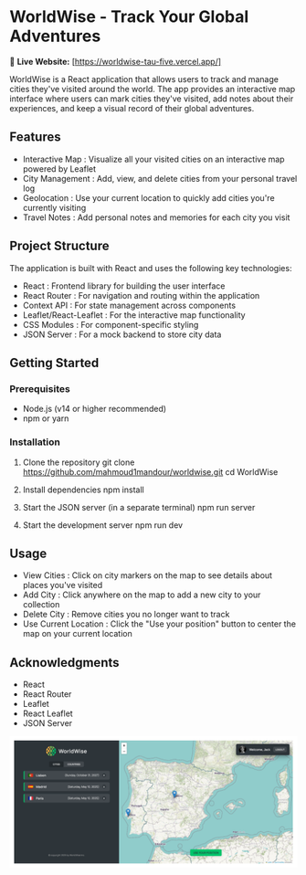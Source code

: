 # WorldWise - Track Your Global Adventures

🔗 **Live Website:** [https://worldwise-tau-five.vercel.app/]

WorldWise is a React application that allows users to track and manage cities they've visited around the world. The app provides an interactive map interface where users can mark cities they've visited, add notes about their experiences, and keep a visual record of their global adventures.

## Features

- Interactive Map : Visualize all your visited cities on an interactive map powered by Leaflet
- City Management : Add, view, and delete cities from your personal travel log
- Geolocation : Use your current location to quickly add cities you're currently visiting
- Travel Notes : Add personal notes and memories for each city you visit

## Project Structure

The application is built with React and uses the following key technologies:

- React : Frontend library for building the user interface
- React Router : For navigation and routing within the application
- Context API : For state management across components
- Leaflet/React-Leaflet : For the interactive map functionality
- CSS Modules : For component-specific styling
- JSON Server : For a mock backend to store city data

## Getting Started

### Prerequisites

- Node.js (v14 or higher recommended)
- npm or yarn

### Installation

1. Clone the repository
   git clone https://github.com/mahmoud1mandour/worldwise.git
   cd WorldWise

2. Install dependencies
   npm install

3. Start the JSON server (in a separate terminal)
   npm run server

4. Start the development server
   npm run dev

## Usage

- View Cities : Click on city markers on the map to see details about places you've visited
- Add City : Click anywhere on the map to add a new city to your collection
- Delete City : Remove cities you no longer want to track
- Use Current Location : Click the "Use your position" button to center the map on your current location

## Acknowledgments

- React
- React Router
- Leaflet
- React Leaflet
- JSON Server

![App Screenshot](./public/Images/Screenshot.png)
